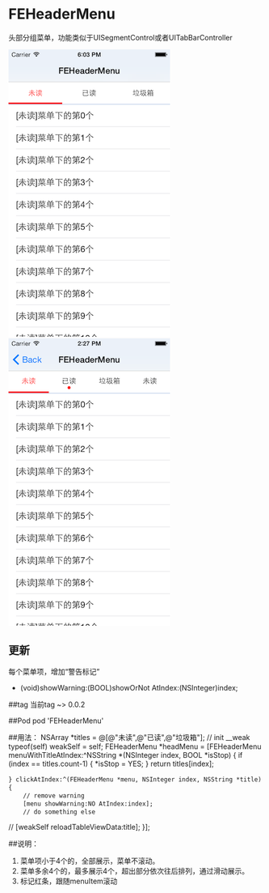 # FEHeaderMenu
头部分组菜单，功能类似于UISegmentControl或者UITabBarController

![image](https://github.com/wzf/FEHeaderMenu/raw/master/ScreenShot/ScreenShot0.png)
![image](https://github.com/wzf/FEHeaderMenu/raw/master/ScreenShot/ScreenShot1.png)

## 更新
每个菜单项，增加“警告标记”  
  - (void)showWarning:(BOOL)showOrNot AtIndex:(NSInteger)index;

##tag
当前tag ~> 0.0.2

##Pod
pod 'FEHeaderMenu'

##用法：
    NSArray *titles = @[@"未读",@"已读",@"垃圾箱"];
    // init
    __weak typeof(self) weakSelf = self;
    FEHeaderMenu *headMenu = [FEHeaderMenu menuWithTitleAtIndex:^NSString *(NSInteger index, BOOL *isStop) {
        if (index == titles.count-1) {
            *isStop = YES;
        }
        return titles[index];
        
    } clickAtIndex:^(FEHeaderMenu *menu, NSInteger index, NSString *title) {
        // remove warning 
        [menu showWarning:NO AtIndex:index];
        // do something else
//        [weakSelf reloadTableViewData:title];
    }];  


##说明：
  1. 菜单项小于4个的，全部展示，菜单不滚动。
  2. 菜单多余4个的，最多展示4个，超出部分依次往后排列，通过滑动展示。
  2. 标记红条，跟随menuItem滚动
